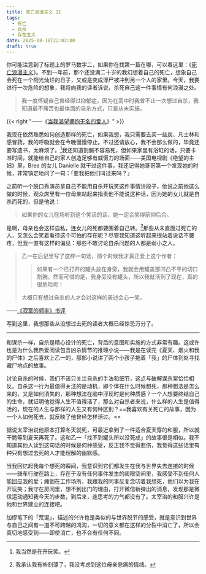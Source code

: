 ```yaml
---
title: 死亡浪漫主义 II
tags:
  - 死亡
  - 自杀
  - 存在主义
date: 2025-08-18T22:03:00
draft: true
---
```


你可能注意到了标题上的罗马数字二，如果你在找第一篇在哪，可以看这里：《[死亡浪漫主义](/posts/死亡浪漫主义/)》。不到一年前，那个还没满二十岁的我幻想着自己的死亡，想象自己会死在一个阳光灿烂的日子，又或是变成浮尸被冲到另一个人的家里。今天，我要进行一次危险的想象，我将向我的读者诉说，杀死自己这一件事情有何浪漫之处。<!--more-->

> 我一度怀疑自己曾经得过抑郁症，因为在高中时我曾不止一次想过自杀，我知道最不痛苦也最体面的自杀方式，只是从未实施。

{{< right "——《[当我渴望拥抱无名的爱人](/posts/当我渴望拥抱无名的爱人/)》" >}}

我现在依然熟悉如何创造那样的死亡，如果我想，我只需要去买一些炭、凡士林和感冒药，我的呼吸就会在今晚慢慢停止。不过还请放心，我不会那么做的，毕竟还要写遗书，太麻烦了。[^1]我还知道割腕不容易死，但如果家里有浴缸的话，只要卡准时间，就能给自己的家人创造足够有威慑力的场面——美国电视剧《绝望的主妇》里，Bree 的女儿 Danielle 就干过这件事，我还记得她哥哥第一个发现她的时候，非常镇定地问了一句：「要我把他们叫过来吗？」

之前听一个脱口秀演员拿自己不能用自杀开玩笑这件事情讲段子，他说之前他这么做的时候，观众席里有一位母亲站起来指责他不能说这种话，因为她的女儿就是自杀而死的，但是他说：

> 如果你的女儿在场听到这个笑话的话，她一定会笑得前仰后合。

是啊，母亲也会这样自私，连女儿的死都要围着自己转。[^2]那些从未直面过死亡的人，又怎么会笑着看待这个可怕的存在呢？尽管我知道这听起来很站着说话不腰疼，但我一直有这样的偏见：那些不敢讨论自杀问题的人都是弱小之人。

> 乙一在后记里写了这样一句话，那个时候我才真正爱上这个作者：
>
>> 如果有一个已打开的罐头放在身旁，我就会用罐盖那凹凸不平的切口割腕。然而可惜的是，我身旁没有罐头，所以我就活到了现在，真的很危险呢！
>
> 大概只有想过自杀的人才会对这样的表述会心一笑。

——[《寂寞的频率》书评](/library/2025/寂寞的频率/)

写到这里，我想那些从没想过去死的读者大概已经惊恐万分了。

---

和谋杀一样，自杀是精心设计的死亡，背后的意图和实施的方式非常有趣。这或许也是为什么我热爱阅读包含凶杀情节的推理小说——我是在读完《夏天、烟火和我的尸体》之后喜欢上乙一的，那部小说讲了两个小孩子拖着「我」的尸体到处寻找藏尸地点的故事。

讨论自杀的时候，我们不该只关注自杀的手法和细节，这点与破解谋杀案恰恰相反。自杀这一行为最值得关注的是动机，即个体在什么时候想死，那种想法是怎么来的，又是如何消失的，那种想法在脑中浮现时是何种质感？一个人想要终结自己的生命，就证明他觉得人生不值得活了，那么对自杀者来说，什么样的人生是值得活的，现在的人生与那样的人生又有何种区别？==我喜欢有关死亡的故事，因为一个人如何死去，就反映了他曾经怎样活过。==

据说太宰治说他原本打算冬天就死，可最近拿到了一件适合夏天穿的和服，所以就干脆等到夏天再死了。这和乙一「找不到罐头所以没死成」的故事很是相似。我不知道其他人读到这句话的时候是何种感受，反正我不觉得悲伤，我觉得这些话里有种只有想过去死的人才能理解的幽默感。

当我回忆起我每个想死的瞬间，我意识到它们都发生在我与世界失去连接的时候——骑车行驶在路上，存在于没有任何事件发生的阈限空间里，我感受不到任何人能回应我的爱；瘫倒在工作场所，我跟我的同事反复念叨着我想死，他们以为我在开玩笑；我守在房间里，想不到出门的理由，打开微信新弹出的消息，发现那是微信运动通知我今天的步数，到后来，连思考的力气都没有了。太宰治的和服兴许是他和世界建立的连接吧。

加缪笔下的「荒诞」，描述的兴许也是类似的与世界脱节的感受，就是意识到世界与自己之间有一道不可跨越的鸿沟，一切的意义都在这样的分裂中消亡了，所以会真切地感受到——即使消亡，也不会有任何不同。

[^1]: 我当然是在开玩笑。

[^2]: 我承认我有些刻薄了，我没考虑到这位母亲悲痛的情绪。
